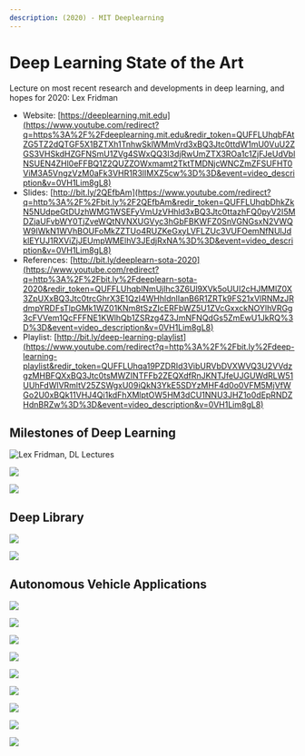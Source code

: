 ```yaml
---
description: (2020) - MIT Deeplearning
---
```


# Deep Learning State of the Art

Lecture on most recent research and developments in deep learning, and hopes for 2020: Lex Fridman

* Website: [https://deeplearning.mit.edu](https://www.youtube.com/redirect?q=https%3A%2F%2Fdeeplearning.mit.edu&redir_token=QUFFLUhqbFAtZG5TZ2dQTGF5X1BZTXh1TnhwSklWMmVrd3xBQ3Jtc0ttdW1mU0VuU2ZGS3VHSkdHZGFNSmU1ZVg4SWxQQ3I3djRwUmZTX3ROa1c1ZjFJeUdVblNSUEN4ZHl0eFFBQ1Z2QUZZOWxmamt2TktTMDNjcWNCZmZFSUFHT0ViM3A5VngzVzM0aFk3VHR1R3lIMXZ5cw%3D%3D&event=video_description&v=0VH1Lim8gL8)
* Slides: [http://bit.ly/2QEfbAm](https://www.youtube.com/redirect?q=http%3A%2F%2Fbit.ly%2F2QEfbAm&redir_token=QUFFLUhqbDhkZkN5NUdpeGtDUzhWMG1WSEFyVmUzVHhld3xBQ3Jtc0ttazhFQ0pyV2I5MDZjaUFvbWY0TjZveWQtNVNXUGVyc3hGbFBKWFZ0SnVGNGsxN2VWQW9IWkN1WVhBOUFoMkZZTUo4RUZKeGxyLVFLZUc3VUFOemNfNUlJdklEYUJ1RXViZjJEUmpWMElhV3JEdjRxNA%3D%3D&event=video_description&v=0VH1Lim8gL8) 
* References: [http://bit.ly/deeplearn-sota-2020](https://www.youtube.com/redirect?q=http%3A%2F%2Fbit.ly%2Fdeeplearn-sota-2020&redir_token=QUFFLUhqblNmUjlhc3Z6Ul9XVk5oUUI2cHJMMlZ0X3ZpUXxBQ3Jtc0trcGhrX3E1QzI4WHhldnlIanB6R1ZRTk9FS21xVlRNMzJRdmpYRDFsTlpGMk1WZ01KNm8tSzZIcERFbWZ5U1ZVcGxxckNOYlhVRGg3cFVVem1QcFFFNE1KWlhQb1ZSRzg4Z3JmNFNQdGs5ZmEwU1JkRQ%3D%3D&event=video_description&v=0VH1Lim8gL8) 
* Playlist: [http://bit.ly/deep-learning-playlist](https://www.youtube.com/redirect?q=http%3A%2F%2Fbit.ly%2Fdeep-learning-playlist&redir_token=QUFFLUhqa19PZDRId3VibURVbDVXWVQ3U2VVdzgzMHBFQXxBQ3Jtc0tsMWZINTFFb2ZEQXdfRnJKNTJfeUJGUWdRLW51UUhFdWlVRmltV25ZSWgxU09iQkN3YkE5SDYzMHF4d0o0VFM5MjVfWGo2U0xBQk11VHJ4Qi1kdFhXMlptOW5HM3dCU1NNU3JHZ1o0dEpRNDZHdnBRZw%3D%3D&event=video_description&v=0VH1Lim8gL8)

## Milestones of Deep Learning

![Lex Fridman, DL Lectures](https://github.com/ykkimhgu/DLIP_doc/tree/3298e5d2a4b6369e5cef7973dd93eef44ca7addf/.gitbook/assets/image%20%2830%29.png)

![](https://github.com/ykkimhgu/DLIP_doc/tree/3298e5d2a4b6369e5cef7973dd93eef44ca7addf/.gitbook/assets/image%20%2890%29.png)

![](https://github.com/ykkimhgu/DLIP_doc/tree/3298e5d2a4b6369e5cef7973dd93eef44ca7addf/.gitbook/assets/image%20%2812%29.png)

## Deep Library

![](https://github.com/ykkimhgu/DLIP_doc/tree/3298e5d2a4b6369e5cef7973dd93eef44ca7addf/.gitbook/assets/image%20%2891%29.png)

![](https://github.com/ykkimhgu/DLIP_doc/tree/3298e5d2a4b6369e5cef7973dd93eef44ca7addf/.gitbook/assets/image%20%2864%29.png)

## Autonomous Vehicle Applications

![](https://github.com/ykkimhgu/DLIP_doc/tree/3298e5d2a4b6369e5cef7973dd93eef44ca7addf/.gitbook/assets/image%20%2857%29.png)

![](https://github.com/ykkimhgu/DLIP_doc/tree/3298e5d2a4b6369e5cef7973dd93eef44ca7addf/.gitbook/assets/image%20%2848%29.png)

![](https://github.com/ykkimhgu/DLIP_doc/tree/3298e5d2a4b6369e5cef7973dd93eef44ca7addf/.gitbook/assets/image%20%2871%29.png)

![](https://github.com/ykkimhgu/DLIP_doc/tree/3298e5d2a4b6369e5cef7973dd93eef44ca7addf/.gitbook/assets/image%20%2859%29.png)

![](https://github.com/ykkimhgu/DLIP_doc/tree/3298e5d2a4b6369e5cef7973dd93eef44ca7addf/.gitbook/assets/image%20%2882%29.png)

![](https://github.com/ykkimhgu/DLIP_doc/tree/3298e5d2a4b6369e5cef7973dd93eef44ca7addf/.gitbook/assets/image%20%2839%29.png)

![](https://github.com/ykkimhgu/DLIP_doc/tree/3298e5d2a4b6369e5cef7973dd93eef44ca7addf/.gitbook/assets/image%20%2816%29.png)

![](https://github.com/ykkimhgu/DLIP_doc/tree/3298e5d2a4b6369e5cef7973dd93eef44ca7addf/.gitbook/assets/image%20%2856%29.png)

![](https://github.com/ykkimhgu/DLIP_doc/tree/3298e5d2a4b6369e5cef7973dd93eef44ca7addf/.gitbook/assets/image%20%2845%29.png)

